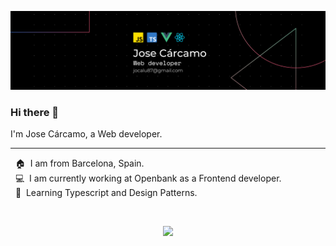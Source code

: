 <p align="center"><img src="https://raw.githubusercontent.com/Jocalu/Jocalu/main/header.png"></p>

<h3>Hi there 👋</h3>

<p>I'm Jose Cárcamo, a Web developer.</p>

<hr>

<p>
&nbsp;&nbsp;🏠&nbsp;&nbsp;I am from Barcelona, Spain.<br/>
&nbsp;&nbsp;💻&nbsp;&nbsp;I am currently working at Openbank as a Frontend developer.<br/>
&nbsp;&nbsp;🌱&nbsp;&nbsp;Learning Typescript and Design Patterns.
</p>

<br/>

<p align="center">
    <a href="https://www.linkedin.com/in/jose-carcamo-web-developer/">
        <img src="https://img.shields.io/badge/-LINKEDIN-0077B5?style=for-the-badge&logo=Linkedin&logoColor=white"/>
    </a>
</p>
